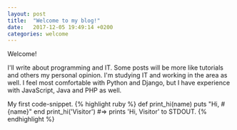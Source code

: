 ```yaml
---
layout: post
title:  "Welcome to my blog!"
date:   2017-12-05 19:49:14 +0200
categories: welcome
---
```

Welcome!

I'll write about programming and IT. Some posts will be more like tutorials and others my personal opinion.
I'm studying IT and working in the area as well. I feel most comfortable with Python and Django, but I have experience with JavaScript, Java and PHP as well.

My first code-snippet.
{% highlight ruby %}
def print_hi(name)
  puts "Hi, #{name}"
end
print_hi('Visitor')
#=> prints 'Hi, Visitor' to STDOUT.
{% endhighlight %}
